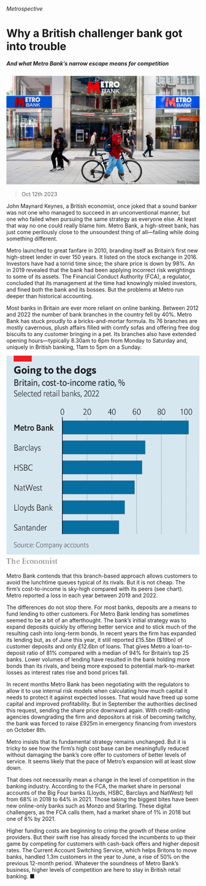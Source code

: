 ###### Metrospective

# Why a British challenger bank got into trouble 

##### And what Metro Bank’s narrow escape means for competition 

![image](images/20231014_BRP503.jpg) 

> Oct 12th 2023 

John Maynard Keynes, a British economist, once joked that a sound banker was not one who managed to succeed in an unconventional manner, but one who failed when pursuing the same strategy as everyone else. At least that way no one could really blame him. Metro Bank, a high-street bank, has just come perilously close to the unsoundest thing of all—failing while doing something different. 

Metro launched to great fanfare in 2010, branding itself as Britain’s first new high-street lender in over 150 years. It listed on the stock exchange in 2016. Investors have had a torrid time since; the share price is down by 98%. An  in 2019 revealed that the bank had been applying incorrect risk weightings to some of its assets. The Financial Conduct Authority (FCA), a regulator, concluded that its management at the time had knowingly misled investors, and fined both the bank and its bosses. But the problems at Metro run deeper than historical accounting.

Most banks in Britain are ever more reliant on online banking. Between 2012 and 2022 the number of bank branches in the country fell by 40%. Metro Bank has stuck proudly to a bricks-and-mortar formula. Its 76 branches are mostly cavernous, plush affairs filled with comfy sofas and offering free dog biscuits to any customer bringing in a pet. Its branches also have extended opening hours—typically 8.30am to 6pm from Monday to Saturday and, uniquely in British banking, 11am to 5pm on a Sunday. 

![image](images/20231014_BRC899.png) 


Metro Bank contends that this branch-based approach allows customers to avoid the lunchtime queues typical of its rivals. But it is not cheap. The firm’s cost-to-income is sky-high compared with its peers (see chart). Metro reported a loss in each year between 2019 and 2022.

The differences do not stop there. For most banks, deposits are a means to fund lending to other customers. For Metro Bank lending has sometimes seemed to be a bit of an afterthought. The bank’s initial strategy was to expand deposits quickly by offering better service and to stick much of the resulting cash into long-term bonds. In recent years the firm has expanded its lending but, as of June this year, it still reported £15.5bn ($19bn) of customer deposits and only £12.6bn of loans. That gives Metro a loan-to-deposit ratio of 81% compared with a median of 94% for Britain’s top 25 banks. Lower volumes of lending have resulted in the bank holding more bonds than its rivals, and being more exposed to potential mark-to-market losses as interest rates rise and bond prices fall.

In recent months Metro Bank has been negotiating with the regulators to allow it to use internal risk models when calculating how much capital it needs to protect it against expected losses. That would have freed up some capital and improved profitability. But in September the authorities declined this request, sending the share price downward again. With credit-rating agencies downgrading the firm and depositors at risk of becoming twitchy, the bank was forced to raise £925m in emergency financing from investors on October 8th.

Metro insists that its fundamental strategy remains unchanged. But it is tricky to see how the firm’s high cost base can be meaningfully reduced without damaging the bank’s core offer to customers of better levels of service. It seems likely that the pace of Metro’s expansion will at least slow down. 

That does not necessarily mean a change in the level of competition in the banking industry. According to the FCA, the market share in personal accounts of the Big Four banks (Lloyds, HSBC, Barclays and NatWest) fell from 68% in 2018 to 64% in 2021. Those taking the biggest bites have been new online-only banks such as Monzo and Starling. These digital challengers, as the FCA calls them, had a market share of 1% in 2018 but one of 8% by 2021. 

Higher funding costs are beginning to crimp the growth of these online providers. But their swift rise has already forced the incumbents to up their game by competing for customers with cash-back offers and higher deposit rates. The Current Account Switching Service, which helps Britons to move banks, handled 1.3m customers in the year to June, a rise of 50% on the previous 12-month period. Whatever the soundness of Metro Bank’s business, higher levels of competition are here to stay in British retail banking. ■



